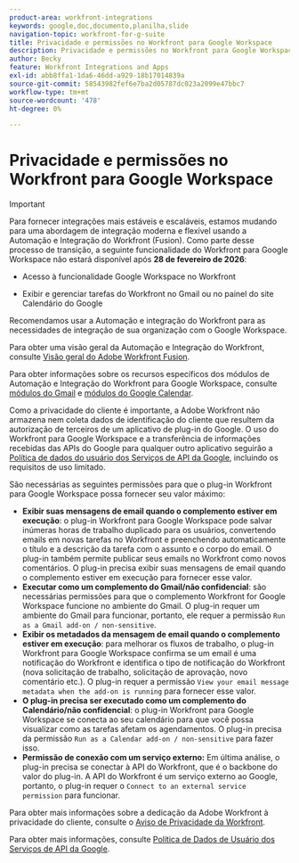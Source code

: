 ```yaml
---
product-area: workfront-integrations
keywords: google,doc,documento,planilha,slide
navigation-topic: workfront-for-g-suite
title: Privacidade e permissões no Workfront para Google Workspace
description: Privacidade e permissões no Workfront para Google Workspace
author: Becky
feature: Workfront Integrations and Apps
exl-id: abb8ffa1-1da6-46dd-a929-18b17014839a
source-git-commit: 58543982fef6e7ba2d05787dc023a2099e47bbc7
workflow-type: tm+mt
source-wordcount: '478'
ht-degree: 0%

---
```


# Privacidade e permissões no Workfront para Google Workspace

>[!IMPORTANT]
>
>Para fornecer integrações mais estáveis e escaláveis, estamos mudando para uma abordagem de integração moderna e flexível usando a Automação e Integração do Workfront (Fusion). Como parte desse processo de transição, a seguinte funcionalidade do Workfront para Google Workspace não estará disponível após **28 de fevereiro de 2026**:
>
>* Acesso à funcionalidade Google Workspace no Workfront
>
>* Exibir e gerenciar tarefas do Workfront no Gmail ou no painel do site Calendário do Google
>
>Recomendamos usar a Automação e integração do Workfront para as necessidades de integração de sua organização com o Google Workspace.
>
>Para obter uma visão geral da Automação e Integração do Workfront, consulte [Visão geral do Adobe Workfront Fusion](https://experienceleague.adobe.com/pt-br/docs/workfront-fusion/using/get-started-with-fusion/understand-workfront-fusion/workfront-fusion-overview).
>
>Para obter informações sobre os recursos específicos dos módulos de Automação e Integração do Workfront para Google Workspace, consulte [módulos do Gmail](https://experienceleague.adobe.com/pt-br/docs/workfront-fusion/using/references/apps-and-their-modules/third-party-app-connectors/gmail-modules) e [módulos do Google Calendar](https://experienceleague.adobe.com/pt-br/docs/workfront-fusion/using/references/apps-and-their-modules/third-party-app-connectors/google-calendar-modules).

Como a privacidade do cliente é importante, a Adobe Workfront não armazena nem coleta dados de identificação do cliente que resultem da autorização de terceiros de um aplicativo de plug-in do Google. O uso do Workfront para Google Workspace e a transferência de informações recebidas das APIs do Google para qualquer outro aplicativo seguirão a [Política de dados do usuário dos Serviços de API da Google](https://developers.google.com/terms/api-services-user-data-policy), incluindo os requisitos de uso limitado.

São necessárias as seguintes permissões para que o plug-in Workfront para Google Workspace possa fornecer seu valor máximo:

* **Exibir suas mensagens de email quando o complemento estiver em execução**: o plug-in Workfront para Google Workspace pode salvar inúmeras horas de trabalho duplicado para os usuários, convertendo emails em novas tarefas no Workfront e preenchendo automaticamente o título e a descrição da tarefa com o assunto e o corpo do email. O plug-in também permite publicar seus emails no Workfront como novos comentários. O plug-in precisa exibir suas mensagens de email quando o complemento estiver em execução para fornecer esse valor.
* **Executar como um complemento do Gmail/não confidencial**: são necessárias permissões para que o complemento Workfront for Google Workspace funcione no ambiente do Gmail. O plug-in requer um ambiente do Gmail para funcionar, portanto, ele requer a permissão `Run as a Gmail add-on / non-sensitive`.
* **Exibir os metadados da mensagem de email quando o complemento estiver em execução**: para melhorar os fluxos de trabalho, o plug-in Workfront para Google Workspace confirma se um email é uma notificação do Workfront e identifica o tipo de notificação do Workfront (nova solicitação de trabalho, solicitação de aprovação, novo comentário etc.). O plug-in requer a permissão `View your email message metadata when the add-on is running` para fornecer esse valor.
* **O plug-in precisa ser executado como um complemento do Calendário/não confidencial**: o plug-in Workfront para Google Workspace se conecta ao seu calendário para que você possa visualizar como as tarefas afetam os agendamentos. O plug-in precisa da permissão `Run as a Calendar add-on / non-sensitive` para fazer isso.
* **Permissão de conexão com um serviço externo:** Em última análise, o plug-in precisa se conectar à API do Workfront, que é o backbone do valor do plug-in. A API do Workfront é um serviço externo ao Google, portanto, o plug-in requer o `Connect to an external service permission` para funcionar.

Para obter mais informações sobre a dedicação da Adobe Workfront à privacidade do cliente, consulte o [Aviso de Privacidade da Workfront](https://www.adobe.com/content/dam/cc/en/legal/terms/enterprise/pdfs/Privacy-Notice-and-Privacy-Shield-Statement-Adobe-Workfront.pdf).

Para obter mais informações, consulte [Política de Dados de Usuário dos Serviços de API da Google](https://developers.google.com/terms/api-services-user-data-policy).

